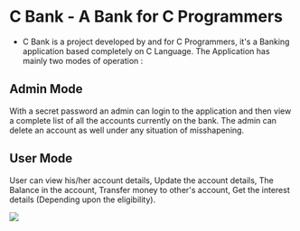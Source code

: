 # C Bank - A Bank for C Programmers 

* C Bank is a project developed by and for C Programmers, it's a Banking application based completely on C Language. The Application has mainly two modes of operation :

## Admin Mode ##
With a secret password an admin can login to the application and then view a complete list of all the accounts currently on the bank. The admin can delete an account as well under any situation of misshapening. 

## User Mode ##
User can view his/her account details, Update the account details, The Balance in the account, Transfer money to other's account, Get the interest details (Depending upon the eligibility).

![](https://github.com/Umeshpalivela/M1_Banking_Application)

